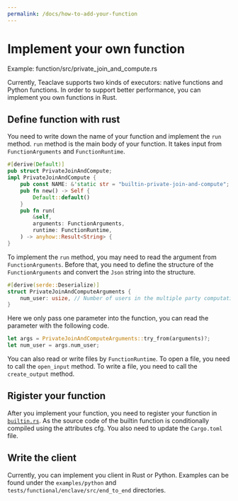 ```yaml
---
permalink: /docs/how-to-add-your-function
---
```


# Implement your own function

Example: function/src/private_join_and_compute.rs

Currently, Teaclave supports two kinds of executors: native functions and Python
functions. In order to support better performance, you can implement you own
functions in Rust. 

## Define function with rust
You need to write down the name of your function and implement the
`run` method. `run` method is the main body of your function. It 
takes input from `FunctionArguments` and `FunctionRuntime`.
```rust
#[derive(Default)]
pub struct PrivateJoinAndCompute;
impl PrivateJoinAndCompute {
    pub const NAME: &'static str = "builtin-private-join-and-compute";
    pub fn new() -> Self {
        Default::default()
    }
    pub fn run(
        &self,
        arguments: FunctionArguments,
        runtime: FunctionRuntime,
    ) -> anyhow::Result<String> {
}
```

To implement the `run` method, you may need to read the argument from `FunctionArguments`.
Before that, you need to define the structure of the `FunctionArguments` and convert the
`Json` string into the structure.
```rust
#[derive(serde::Deserialize)]
struct PrivateJoinAndComputeArguments {
    num_user: usize, // Number of users in the multiple party computation
}
```
Here we only pass one parameter into the function, you can read the parameter with the 
following code.
```rust
let args = PrivateJoinAndComputeArguments::try_from(arguments)?;
let num_user = args.num_user;
```
You can also read or write files by `FunctionRuntime`. To open a file, you need to
call the `open_input` method. To write a file, you need to call the `create_output`
method.

## Rigister your function
After you implement your function, you need to register your function
in [`builtin.rs`](https://github.com/apache/incubator-teaclave/blob/master/executor/src/builtin.rs). 
As the source code of the builtin function is conditionally compiled using the attributes cfg.
 You also need to update the `Cargo.toml` file.

## Write the client
Currently, you can implement you client in Rust or Python. Examples can be found under
the `examples/python` and `tests/functional/enclave/src/end_to_end` directories.

